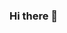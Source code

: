 ### Hi there 👋

<!--
**MrGithub2021/MrGithub2021** is a ✨ _special_ ✨ repository because its `README.md` (this file) appears on your GitHub profile.

[![MrGithub2021's GitHub stats](https://github-readme-stats.vercel.app/api?username=MrGithub2021)](https://github.com/anuraghazra/github-readme-stats)
